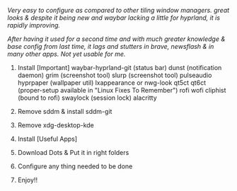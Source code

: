 *Very easy to configure as compared to other tiling window managers.
great looks & despite it being new and waybar lacking a little for hyprland, it is rapidly improving.*

*After having it used for a second time and with much greater knowledge & base config from last time, it lags and stutters in brave, newsflash & in many other apps.
Not yet usable for me.*

1. Install [Important]
waybar-hyprland-git (status bar)
dunst (notification daemon)
grim (screenshot tool)
slurp (screenshot tool)
pulseaudio
hyprpaper (wallpaper util)
lxappearance or nwg-look
qt5ct
qt6ct (proper-setup available in "Linux Fixes To Remember")
rofi
wofi
cliphist (bound to rofi)
swaylock (session lock)
alacritty

2. Remove sddm & install sddm-git
3. Remove xdg-desktop-kde
4. Install [Useful Apps]
5. Download Dots & Put it in right folders
6. Configure any thing needed to be done
7. Enjoy!!


